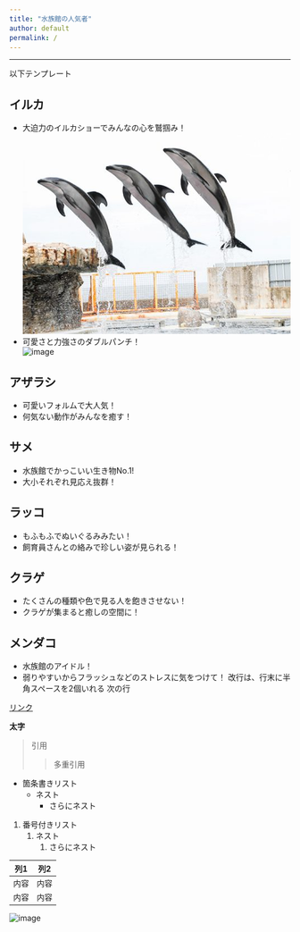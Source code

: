 ```yaml
---
title: "水族館の人気者"
author: default
permalink: /
---
```







---

以下テンプレート

## イルカ
- 大迫力のイルカショーでみんなの心を鷲掴み！  
![image](../assets/images/iruka.jpeg)
- 可愛さと力強さのダブルパンチ！  
![image](https://marineworld.hiyoriyama.co.jp/images/2021/10/acc01-02-480x360.jpg)
## アザラシ
- 可愛いフォルムで大人気！
- 何気ない動作がみんなを癒す！
## サメ 
- 水族館でかっこいい生き物No.1!
- 大小それぞれ見応え抜群！
## ラッコ
- もふもふでぬいぐるみみたい！
- 飼育員さんとの絡みで珍しい姿が見られる！
## クラゲ
- たくさんの種類や色で見る人を飽きさせない！
- クラゲが集まると癒しの空間に！
## メンダコ
- 水族館のアイドル！
- 弱りやすいからフラッシュなどのストレスに気をつけて！
改行は、行末に半角スペースを2個いれる
次の行

[リンク](https://www.google.co.jp/)

**太字**

> 引用
>> 多重引用


- 箇条書きリスト
  - ネスト
    - さらにネスト


1. 番号付きリスト
   1. ネスト
      1. さらにネスト


| 列1  | 列2  |
|-----|-----|
| 内容  | 内容  |
| 内容  | 内容  |

![image](/GHPages_WebSite/assets/images/logo-150.png)
